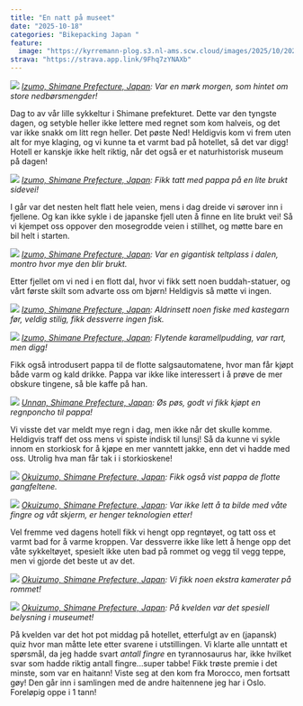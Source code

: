 ```yaml
---
title: "En natt på museet"
date: "2025-10-18"
categories: "Bikepacking Japan "
feature:
  image: "https://kyrremann-plog.s3.nl-ams.scw.cloud/images/2025/10/20251018_092859.jpg"
strava: "https://strava.app.link/9Fhq7zYNAXb"
---
```



![](https://kyrremann-plog.s3.nl-ams.scw.cloud/images/2025/10/20251018_092859.jpg)
*[Izumo, Shimane Prefecture, Japan](https://www.google.com/maps/place/35.3468765,132.7432210997222): Var en mørk morgen, som hintet om store nedbørsmengder!*

Dag to av vår lille sykkeltur i Shimane prefekturet. Dette var den tyngste dagen, og setyble heller ikke lettere med regnet som kom halveis, og det var ikke snakk om litt regn heller. Det pøste Ned! Heldigvis kom vi frem uten alt for mye klaging, og vi kunne ta et varmt bad på hotellet, så det var digg! Hotell er kanskje ikke helt riktig, når det også er et naturhistorisk museum på dagen!


![](https://kyrremann-plog.s3.nl-ams.scw.cloud/images/2025/10/20251018_102824.jpg)
*[Izumo, Shimane Prefecture, Japan](https://www.google.com/maps/place/35.28755699972222,132.7172175): Fikk tatt med pappa på en lite brukt sidevei!*

I går var det nesten helt flatt hele veien, mens i dag dreide vi sørover inn i fjellene. Og kan ikke sykle i de japanske fjell uten å finne en lite brukt vei! Så vi kjempet oss oppover den mosegrodde veien i stillhet, og møtte bare en bil helt i starten.


![](https://kyrremann-plog.s3.nl-ams.scw.cloud/images/2025/10/20251018_103632.jpg)
*[Izumo, Shimane Prefecture, Japan](https://www.google.com/maps/place/35.2931685,132.72799299972223): Var en gigantisk teltplass i dalen, montro hvor mye den blir brukt.*

Etter fjellet om vi ned i en flott dal, hvor vi fikk sett noen buddah-statuer, og vårt første skilt som advarte oss om bjørn! Heldigvis så møtte vi ingen.


![](https://kyrremann-plog.s3.nl-ams.scw.cloud/images/2025/10/20251018_110112.jpg)
*[Izumo, Shimane Prefecture, Japan](https://www.google.com/maps/place/35.300593199999994,132.752767): Aldrinsett noen fiske med kastegarn før, veldig stilig, fikk dessverre ingen fisk.*


![](https://kyrremann-plog.s3.nl-ams.scw.cloud/images/2025/10/20251018_110847.jpg)
*[Izumo, Shimane Prefecture, Japan](https://www.google.com/maps/place/35.30190019972222,132.75852019972223): Flytende karamellpudding, var rart, men digg!*

Fikk også introdusert pappa til de flotte salgsautomatene, hvor man får kjøpt både varm og kald drikke. Pappa var ikke like interessert i å prøve de mer obskure tingene, så ble kaffe på han.


![](https://kyrremann-plog.s3.nl-ams.scw.cloud/images/2025/10/20251018_145016.jpg)
*[Unnan, Shimane Prefecture, Japan](https://www.google.com/maps/place/35.26397469972222,132.9259500997222): Øs pøs, godt vi fikk kjøpt en regnponcho til pappa!*

Vi visste det var meldt mye regn i dag, men ikke når det skulle komme. Heldigvis traff det oss mens vi spiste indisk til lunsj! Så da kunne vi sykle innom en storkiosk for å kjøpe en mer vanntett jakke, enn det vi hadde med oss. Utrolig hva man får tak i i storkioskene!


![](https://kyrremann-plog.s3.nl-ams.scw.cloud/images/2025/10/20251018_153336.jpg)
*[Okuizumo, Shimane Prefecture, Japan](https://www.google.com/maps/place/35.232112,132.9829376): Fikk også vist pappa de flotte gangfeltene.*


![](https://kyrremann-plog.s3.nl-ams.scw.cloud/images/2025/10/20251018_153739.jpg)
*[Okuizumo, Shimane Prefecture, Japan](https://www.google.com/maps/place/35.232823199722226,132.98731959999998): Var ikke lett å ta bilde med våte fingre og våt skjerm, er henger teknologien etter!*

Vel fremme ved dagens hotell fikk vi hengt opp regntøyet, og tatt oss et varmt bad for å varme kroppen. Var dessverre ikke like lett å henge opp det våte sykkeltøyet, spesielt ikke uten bad på rommet og vegg til vegg teppe, men vi gjorde det beste ut av det.


![](https://kyrremann-plog.s3.nl-ams.scw.cloud/images/2025/10/20251018_160016.jpg)
*[Okuizumo, Shimane Prefecture, Japan](https://www.google.com/maps/place/35.2326929,132.98762779999998): Vi fikk noen ekstra kamerater på rommet!*


![](https://kyrremann-plog.s3.nl-ams.scw.cloud/images/2025/10/20251018_201534.jpg)
*[Okuizumo, Shimane Prefecture, Japan](https://www.google.com/maps/place/35.2327639,132.9876477997222): På kvelden var det spesiell belysning i museumet!*

På kvelden var det hot pot middag på hotellet, etterfulgt av en (japansk) quiz hvor man måtte lete etter svarene i utstillingen. Vi klarte alle unntatt et spørsmål, da jeg hadde svart _antall fingre_ en tyrannosaurus har, ikke hvilket svar som hadde riktig antall fingre...super tabbe! Fikk trøste premie i det minste, som var en haitann! Viste seg at den kom fra Morocco, men fortsatt gøy! Den går inn i samlingen med de andre haitennene jeg har i Oslo. Foreløpig oppe i 1 tann!